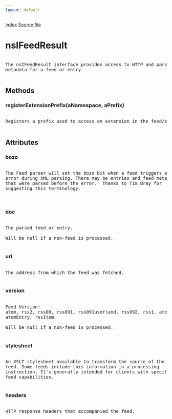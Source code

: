 ```yaml
---
layout: default
---
```

<div id='links'><a href="../index.html">Index</a>
<a href="http://dxr.mozilla.org/mozilla-central/source/toolkit/components/feeds/nsIFeedResult.idl">Source file</a>
</div>

# nsIFeedResult #
<pre>  
The nsIFeedResult interface provides access to HTTP and parsing  
metadata for a feed or entry.  
  
</pre>
## Methods ##

### registerExtensionPrefix(aNamespace, aPrefix) ###
<pre>  
Registers a prefix used to access an extension in the feed/entry   
  
</pre>
## Attributes ##

### bozo ###
<pre>   
The Feed parser will set the bozo bit when a feed triggers a fatal  
error during XML parsing. There may be entries and feed metadata  
that were parsed before the error.  Thanks to Tim Bray for  
suggesting this terminology.  
<http://www.tbray.org/ongoing/When/200x/2004/01/11/PostelPilgrim>  
  
</pre>
### doc ###
<pre>  
The parsed feed or entry.   
  
Will be null if a non-feed is processed.  
  
</pre>
### uri ###
<pre>   
The address from which the feed was fetched.   
  
</pre>
### version ###
<pre>   
Feed Version:   
atom, rss2, rss09, rss091, rss091userland, rss092, rss1, atom03,   
atomEntry, rssItem  
  
Will be null if a non-feed is processed.  
  
</pre>
### stylesheet ###
<pre>  
An XSLT stylesheet available to transform the source of the  
feed. Some feeds include this information in a processing  
instruction. It's generally intended for clients with specific  
feed capabilities.  
  
</pre>
### headers ###
<pre>  
HTTP response headers that accompanied the feed.   
  
</pre>